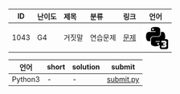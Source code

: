 | ID | 난이도 | 제목 | 분류 | 링크 | 언어 |
| -- | ---- | :-- | :-- | --- | --- |
| 1043 | G4 | 거짓말 | 연습문제 | [문제](https://www.acmicpc.net/problem/1043) | [![python3](/assets/python3.svg)](/solutions/%5BG4%5D1043%20거짓말/submit.py)  |

| 언어 | short | solution | submit |
| --- | ----- | -------- | ------ |
| Python3 | - | - | [submit.py](submit.py) |
